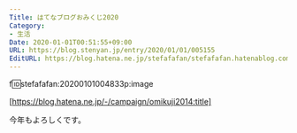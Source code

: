 ```yaml
---
Title: はてなブログおみくじ2020
Category:
- 生活
Date: 2020-01-01T00:51:55+09:00
URL: https://blog.stenyan.jp/entry/2020/01/01/005155
EditURL: https://blog.hatena.ne.jp/stefafafan/stefafafan.hatenablog.com/atom/entry/26006613491571974
---
```


f:id:stefafafan:20200101004833p:image

[https://blog.hatena.ne.jp/-/campaign/omikuji2014:title]

今年もよろしくです。
